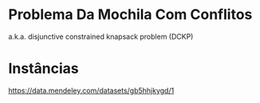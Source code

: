 # Problema Da Mochila Com Conflitos
 a.k.a. disjunctive constrained knapsack problem (DCKP)

# Instâncias
 https://data.mendeley.com/datasets/gb5hhjkygd/1

